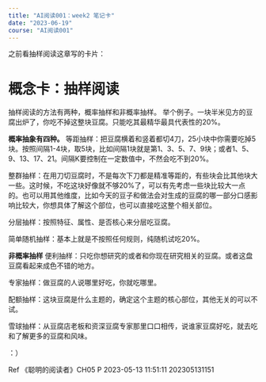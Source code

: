 ```yaml
---
title: "AI阅读001：week2 笔记卡"
date: "2023-06-19"
course: "AI阅读001"
---
```


之前看抽样阅读这章写的卡片：

# 概念卡：抽样阅读

抽样阅读的方法有两种，概率抽样和非概率抽样。
举个例子。一块半米见方的豆腐出炉了，你吃不掉这整块豆腐。只能吃其最精华最具代表性的20%。

**概率抽象有四种。**
等距抽样：把豆腐横着和竖着都切4刀，25小块中你需要吃掉5块。按照间隔1-4块，取5块，比如间隔1块就是第1、3、5、7、9块；或者1、5、9、13、17、21。间隔K要控制在一定数值中，不然会吃不到20%。

整群抽样：在用刀切豆腐时，不是每次下刀都是精准等距的，有些块会比其他块大一些。这时候，不吃这块好像就不够20%了，可以有先考虑一些块比较大一点的。也可以用其他维度，比如今天的豆子和做法会对生成的豆腐的哪一部分口感影响比较大，你想具体了解这个部位，也可以直接吃这整个相关部位。

分层抽样：按照特征、属性、是否核心来分层吃豆腐。

简单随机抽样：基本上就是不按照任何规则，纯随机试吃20%。

**非概率抽样**
便利抽样：只吃你想研究的或者和你现在研究相关的豆腐。或者这盘豆腐看起来成色不错的地方。

专家抽样：做豆腐的人说哪里好吃，你就吃哪里。

配额抽样：这块豆腐是什么主题的，确定这个主题的核心部位，其他无关的可以不试。

雪球抽样：从豆腐店老板和资深豆腐专家那里口口相传，说谁家豆腐好吃，就去吃和了解更多的豆腐和风味。

：）

Ref 《聪明的阅读者》CH05 P 2023-05-13 11:51:11
202305131151